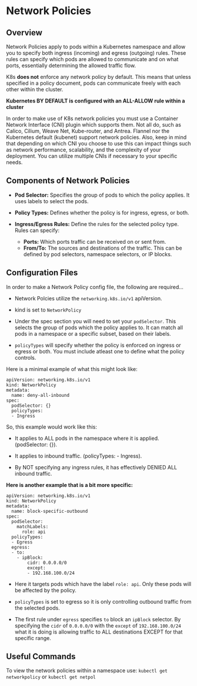 # Network Policies

## Overview

Network Policies apply to pods within a Kubernetes namespace and allow you to specify both ingress (incoming) and egress (outgoing) rules. These rules can specify which pods are allowed to communicate and on what ports, essentially determining the allowed traffic flow.

K8s __does not__ enforce any network policy by default. This means that unless specified in a policy document, pods can communicate freely with each other within the cluster.

__Kubernetes BY DEFAULT is configured with an ALL-ALLOW rule within a cluster__

In order to make use of K8s network policies you must use a Container Network Interface (CNI) plugin which supports them. Not all do, such as Calico, Cilium, Weave Net, Kube-router, and Antrea. Flannel nor the Kubernetes default (kubenet) support network policies. Also, keep in mind that depending on which CNI you choose to use this can impact things such as network performance, scalability, and the complexity of your deployment. You can utilize multiple CNIs if necessary to your specific needs.

## Components of Network Policies

- __Pod Selector:__ Specifies the group of pods to which the policy applies. It uses labels to select the pods.

- __Policy Types:__ Defines whether the policy is for ingress, egress, or both.

- __Ingress/Egress Rules:__ Define the rules for the selected policy type. Rules can specify:
    - __Ports:__ Which ports traffic can be received on or sent from.
    - __From/To:__ The sources and destinations of the traffic. This can be defined by pod selectors, namespace selectors, or IP blocks.

## Configuration Files

In order to make a Network Policy config file, the following are required...

- Network Polcies utilize the `networking.k8s.io/v1` apiVersion.

- kind is set to `NetworkPolicy`

- Under the spec section you will need to set your `podSelector`. This selects the group of pods which the policy applies to. It can match all pods in a namespace or a specific subset, based on their labels.

- `policyTypes` will specify whether the policy is enforced on ingress or egress or both. You must include atleast one to define what the policy controls.

Here is a minimal example of what this might look like:

```
apiVersion: networking.k8s.io/v1
kind: NetworkPolicy
metadata:
  name: deny-all-inbound
spec:
  podSelector: {}
  policyTypes:
  - Ingress
```

So, this example would work like this:

- It applies to ALL pods in the namespace where it is applied.  (podSelector: {}).
- It applies to inbound traffic. (policyTypes: - Ingress).

- By NOT specifying any ingress rules, it has effectively DENIED ALL inbound traffic.

__Here is another example that is a bit more specific:__

```
apiVersion: networking.k8s.io/v1
kind: NetworkPolicy
metadata:
  name: block-specific-outbound
spec:
  podSelector:
    matchLabels:
      role: api
  policyTypes:
  - Egress
  egress:
  - to:
    - ipBlock:
        cidr: 0.0.0.0/0
        except:
        - 192.168.100.0/24

```

- Here it targets pods which have the label `role: api`. Only these pods will be affected by the policy.

- `policyTypes` is set to egress so it is only controlling outbound traffic from the selected pods.

- The first rule under `egress` specifies `to` block an `ipBlock` selector. By specifying the `cidr` of `0.0.0.0/0` with the `except` of `192.168.100.0/24` what it is doing is allowing traffic to ALL destinations EXCEPT for that specific range.

## Useful Commands

To view the network policies within a namespace use:
`kubectl get networkpolicy` or `kubectl get netpol`

